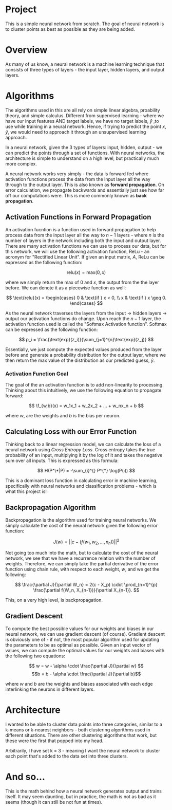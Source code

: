 # Project
This is a simple neural network from scratch. The goal of neural network is to cluster points as best as possible as they are being added.

# Overview
As many of us know, a neural network is a machine learning technique that consists of three types of layers - the input layer, hidden layers, and output layers. 

# Algorithms
The algorithms used in this are all rely on simple linear algebra, proability theory, and simple calculus. Different from supervised learning - where we have our input features AND target labels, we have no target labels, $\hat{y}$ ,to use while training in a neural network. Hence, if trying to predict the point ${x, \hat{y}}$, we would need to approach it through an unsupervised learning approach.

In a neural network, given the 3 types of layers: input, hidden, output - we can predict the points through a set of functions. With neural networks, the architecture is simple to understand on a high level, but practically much more complex.

A neural network works very simply - the data is forward fed where activation functions process the data from the input layer all the way through to the output layer. This is also known as **forward propagation**. On error calculation, we propagate backwards and essentially just see how far off our computations were. This is more commonly known as **back propagation**.

## Activation Functions in Forward Propagation
An activation fucntion is a function used in forward propagation to help process data from the input layer all the way to $n - 1$ layers - where $n$ is the number of layers in the network including both the input and output layer. There are many activation functions we can use to process our data, but for this network, we will use the following activation function, ReLu - an acronym for "Rectified Linear Unit". If given an input matrix, $A$, ReLu can be expressed as the following function:

$$ \text{relu}(x) = \text{max}(0, x) $$

where we simply return the max of 0 and $x$, the output from the the layer before. We can denote it as a piecewise function as well:

$$
\text{relu}(x) =
    \begin{cases} 
    0 & \text{if } x < 0, \\
    x & \text{if } x \geq 0.
    \end{cases}
$$

As the neural network traverses the layers from the input -> hidden layers -> output our activation functions do change. Upon reach the $n - 1$ layer, the activation function used is called the "Softmax Activation function". Softmax can be expressed as the following function:

$$
p_i = \frac{\text{exp}(z_i)}{\sum_{j=1}^{n}\text{exp}(z_j)}
$$

Essentially, we just compute the expected values produced from the layer before and generate a probability distribution for the output layer, where we then return the max value of the distribution as our predicted guess, $\hat{y}$.

### Activation Function Goal
The goal of the an activation function is to add non-linearity to processing. Thinking about this intuitively, we use the following equation to propagate forward:

$$
\f_{w,b}(x) = w_1x_1 + w_2x_2 + ... + w_nx_n + b
$$

where $w$, are the weights and $b$ is the bias per neuron.

## Calculating Loss with our Error Function
Thinking back to a linear regression model, we can calculate the loss of a neural network using *Cross Entropy Loss*. Cross entropy takes the true probability of an input, multiplying it by the log of it and takes the negative sum over all inputs. This is expressed as this formula:

$$
H(P^\*|P) = -\sum_{i}^{} P^{*} \log(P(i))
$$

This is a dominant loss function in calculating error in machine learning, specifically with neural networks and classification problems - which is what this project is!

## Backpropagation Algorithm
Backpropagation is the algorithm used for training neural networks. We simply calculate the cost of the neural network given the following error function:

$$J(w) = ||c - (f(w_1, w_2, ..., n_n))||^2$$

Not going too much into the math, but to calculate the cost of the neural network, we see that we have a recurrence relation with the number of weights. Therefore, we can simply take the partial derivative of the error function using chain rule, with respect to each weight, $w$, and we get the following:

$$
\frac{\partial J}{\partial W_n} = 2(c - X_p) \cdot \prod_{n=1}^{p} \frac{\partial f(W_n, X_{n-1})}{\partial X_{n-1}}.
$$

This, on a very high level, is backpropagation.

## Gradient Descent
To compute the best possible values for our weights and biases in our neural network, we can use gradient descent (of course). Gradient descent is obviously one of - if not, the most popular algorithm used for updating the parameters to be as optimal as possible. Given an input vector of values, we can compute the optimal values for our weights and biases with the following two equations:

$$
w = w - \alpha \cdot \frac{\partial J}{\partial w}
$$
$$b = b - \alpha \cdot \frac{\partial J}{\partial b}$$

where $w$ and $b$ are the weights and biases associated with each edge interlinking the neurons in different layers.

# Architecture
I wanted to be able to cluster data points into three categories, similar to a k-means or k-nearest neighbors - both clustering algorithms used in different situations. There are other clustering algorithms that work, but these were the first that popped into my head.

Arbitrarily, I have set k = 3 - meaning I want the neural network to cluster each point that's added to the data set into three clusters.

# And so...
This is the math behind how a neural network generates output and trains itself. It may seem daunting, but in practice, the math is not as bad as it seems (though it can still be not fun at times).